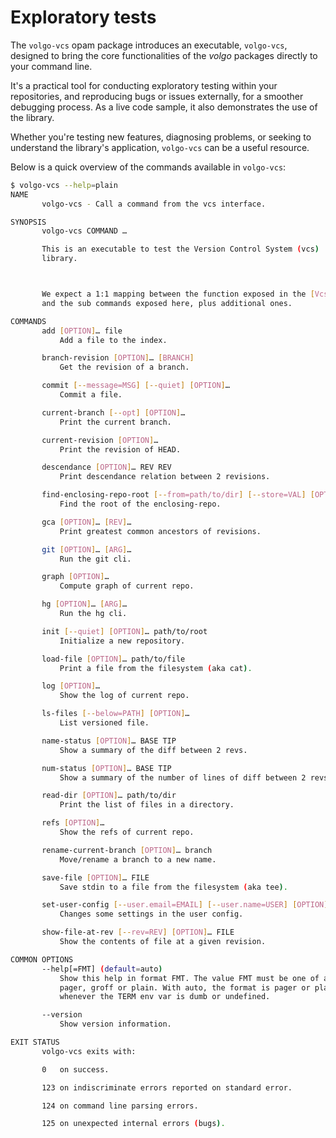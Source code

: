 # Exploratory tests

The `volgo-vcs` opam package introduces an executable, `volgo-vcs`, designed to bring the core functionalities of the *volgo* packages directly to your command line.

It's a practical tool for conducting exploratory testing within your repositories, and reproducing bugs or issues externally, for a smoother debugging process. As a live code sample, it also demonstrates the use of the library.

Whether you're testing new features, diagnosing problems, or seeking to understand the library's application, `volgo-vcs` can be a useful resource.

Below is a quick overview of the commands available in `volgo-vcs`:

```bash
$ volgo-vcs --help=plain
NAME
       volgo-vcs - Call a command from the vcs interface.

SYNOPSIS
       volgo-vcs COMMAND …

       This is an executable to test the Version Control System (vcs)
       library.



       We expect a 1:1 mapping between the function exposed in the [Vcs.S]
       and the sub commands exposed here, plus additional ones.

COMMANDS
       add [OPTION]… file
           Add a file to the index.

       branch-revision [OPTION]… [BRANCH]
           Get the revision of a branch.

       commit [--message=MSG] [--quiet] [OPTION]…
           Commit a file.

       current-branch [--opt] [OPTION]…
           Print the current branch.

       current-revision [OPTION]…
           Print the revision of HEAD.

       descendance [OPTION]… REV REV
           Print descendance relation between 2 revisions.

       find-enclosing-repo-root [--from=path/to/dir] [--store=VAL] [OPTION]…
           Find the root of the enclosing-repo.

       gca [OPTION]… [REV]…
           Print greatest common ancestors of revisions.

       git [OPTION]… [ARG]…
           Run the git cli.

       graph [OPTION]…
           Compute graph of current repo.

       hg [OPTION]… [ARG]…
           Run the hg cli.

       init [--quiet] [OPTION]… path/to/root
           Initialize a new repository.

       load-file [OPTION]… path/to/file
           Print a file from the filesystem (aka cat).

       log [OPTION]…
           Show the log of current repo.

       ls-files [--below=PATH] [OPTION]…
           List versioned file.

       name-status [OPTION]… BASE TIP
           Show a summary of the diff between 2 revs.

       num-status [OPTION]… BASE TIP
           Show a summary of the number of lines of diff between 2 revs.

       read-dir [OPTION]… path/to/dir
           Print the list of files in a directory.

       refs [OPTION]…
           Show the refs of current repo.

       rename-current-branch [OPTION]… branch
           Move/rename a branch to a new name.

       save-file [OPTION]… FILE
           Save stdin to a file from the filesystem (aka tee).

       set-user-config [--user.email=EMAIL] [--user.name=USER] [OPTION]…
           Changes some settings in the user config.

       show-file-at-rev [--rev=REV] [OPTION]… FILE
           Show the contents of file at a given revision.

COMMON OPTIONS
       --help[=FMT] (default=auto)
           Show this help in format FMT. The value FMT must be one of auto,
           pager, groff or plain. With auto, the format is pager or plain
           whenever the TERM env var is dumb or undefined.

       --version
           Show version information.

EXIT STATUS
       volgo-vcs exits with:

       0   on success.

       123 on indiscriminate errors reported on standard error.

       124 on command line parsing errors.

       125 on unexpected internal errors (bugs).

```
